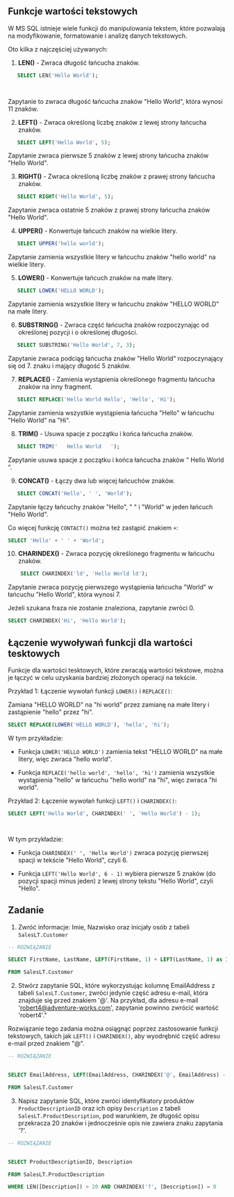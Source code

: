 ## Funkcje wartości tekstowych
W MS SQL istnieje wiele funkcji do manipulowania tekstem, które pozwalają na modyfikowanie, formatowanie i analizę danych tekstowych. 

Oto kilka z najczęściej używanych:

1. **LEN()** - Zwraca długość łańcucha znaków.



```sql
   SELECT LEN('Hello World');
    
```


   Zapytanie to zwraca długość łańcucha znaków "Hello World", która wynosi 11 znaków.

2. **LEFT()** - Zwraca określoną liczbę znaków z lewej strony łańcucha znaków.



```sql
   SELECT LEFT('Hello World', 5);

```

Zapytanie zwraca pierwsze 5 znaków z lewej strony łańcucha znaków "Hello World".

3. **RIGHT()** - Zwraca określoną liczbę znaków z prawej strony łańcucha znaków.



```sql
   SELECT RIGHT('Hello World', 5);

```

Zapytanie zwraca ostatnie 5 znaków z prawej strony łańcucha znaków "Hello World".

4. **UPPER()** - Konwertuje łańcuch znaków na wielkie litery.


```sql
   SELECT UPPER('hello world');

```

   Zapytanie zamienia wszystkie litery w łańcuchu znaków "hello world" na wielkie litery.

5. **LOWER()** - Konwertuje łańcuch znaków na małe litery.



```sql
   SELECT LOWER('HELLO WORLD');

```

Zapytanie zamienia wszystkie litery w łańcuchu znaków "HELLO WORLD" na małe litery.

6. **SUBSTRING()** - Zwraca część łańcucha znaków rozpoczynając od określonej pozycji i o określonej długości.



```sql
   SELECT SUBSTRING('Hello World', 7, 3);

```

Zapytanie zwraca podciąg łańcucha znaków "Hello World" rozpoczynający się od 7. znaku i mający długość 5 znaków.

7. **REPLACE()** - Zamienia wystąpienia określonego fragmentu łańcucha znaków na inny fragment.



```sql
   SELECT REPLACE('Hello World Hello', 'Hello', 'Hi');

```

Zapytanie zamienia wszystkie wystąpienia łańcucha "Hello" w łańcuchu "Hello World" na "Hi".

8. **TRIM()** - Usuwa spacje z początku i końca łańcucha znaków.



```sql
   SELECT TRIM('   Hello World   ');

```

Zapytanie usuwa spacje z początku i końca łańcucha znaków "   Hello World   ".

9. **CONCAT()** - Łączy dwa lub więcej łańcuchów znaków.



```sql
   SELECT CONCAT('Hello', ' ', 'World');

```

Zapytanie łączy łańcuchy znaków "Hello", " " i "World" w jeden łańcuch "Hello World".

Co więcej funkcję `CONTACT()` można też zastąpić znakiem `+`:



```sql
SELECT 'Hello' + ' ' + 'World';

```


10. **CHARINDEX()** - Zwraca pozycję określonego fragmentu w łańcuchu znaków.



```sql
    SELECT CHARINDEX('ld', 'Hello World ld');

```

Zapytanie zwraca pozycję pierwszego wystąpienia łańcucha "World" w łańcuchu "Hello World", która wynosi 7.
Jeżeli szukana fraza nie zostanie znaleziona, zapytanie zwróci 0.




```sql
SELECT CHARINDEX('Hi', 'Hello World');

```



## Łączenie wywoływań funkcji dla wartości tesktowych

Funkcje dla wartości tesktowych, które zwracają wartości tekstowe, można je łączyć w celu uzyskania bardziej złożonych operacji na tekście.

Przykład 1: Łączenie wywołań funkcji `LOWER()` i `REPLACE()`:
Zamiana "HELLO WORLD" na "hi world" przez zamianę na małe litery i zastąpienie "hello" przez "hi".


```sql
SELECT REPLACE(LOWER('HELLO WORLD'), 'hello', 'hi');

```



W tym przykładzie:
- Funkcja `LOWER('HELLO WORLD')` zamienia tekst "HELLO WORLD" na małe litery, więc zwraca "hello world".
- Funkcja `REPLACE('hello world', 'hello', 'hi')` zamienia wszystkie wystąpienia "hello" w łańcuchu "hello world" na "hi", więc zwraca "hi world".

Przykład 2: Łączenie wywołań funkcji `LEFT()` i `CHARINDEX()`:



```sql
SELECT LEFT('Hello World', CHARINDEX(' ', 'Hello World') - 1);


```

W tym przykładzie:
- Funkcja `CHARINDEX(' ', 'Hello World')` zwraca pozycję pierwszej spacji w tekście "Hello World", czyli 6.
- Funkcja `LEFT('Hello World', 6 - 1)` wybiera pierwsze 5 znaków (do pozycji spacji minus jeden) z lewej strony tekstu "Hello World", czyli "Hello".

## Zadanie

  

1. Zwróć informacje: Imie, Nazwisko oraz inicjały osób z tabeli `SalesLT.Customer`


```sql
-- ROZWIĄZANIE

SELECT FirstName, LastName, LEFT(FirstName, 1) + LEFT(LastName, 1) as Initials
FROM SalesLT.Customer
```

2. Stwórz zapytanie SQL, które wykorzystując kolumnę EmailAddress z tabeli `SalesLT.Customer`, zwróci jedynie część adresu e-mail, która znajduje się przed znakiem '@'. Na przykład, dla adresu e-mail 'robert4@adventure-works.com', zapytanie powinno zwrócić wartość 'robert4'."

Rozwiązanie tego zadania można osiągnąć poprzez zastosowanie funkcji tekstowych, takich jak `LEFT()` i `CHARINDEX()`, aby wyodrębnić część adresu e-mail przed znakiem "@".


```sql
-- ROZWIĄZANIE


SELECT EmailAddress, LEFT(EmailAddress, CHARINDEX('@', EmailAddress) - 1) as UserName
FROM SalesLT.Customer
```

3. Napisz zapytanie SQL, które zwróci identyfikatory produktów `ProductDescriptionID` oraz ich opisy `Description` z tabeli `SalesLT.ProductDescription`, pod warunkiem, że długość opisu przekracza 20 znaków i jednocześnie opis nie zawiera znaku zapytania '?'.


```sql
-- ROZWIĄZANIE


SELECT ProductDescriptionID, Description
FROM SalesLT.ProductDescription
WHERE LEN([Description]) > 20 AND CHARINDEX('?', [Description]) = 0
```
